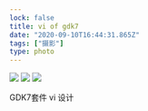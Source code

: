 ```yaml
---
lock: false
title: vi of gdk7
date: "2020-09-10T16:44:31.865Z"
tags: ["摄影"]
type: photo
---
```


![](https://tva1.sinaimg.cn/large/008eGmZEgy1gmshgbyfo3j31g60u07wv.jpg)
![](https://tva1.sinaimg.cn/large/008eGmZEgy1gmshf2u8vvj31e00u0kjo.jpg)
![](https://tva1.sinaimg.cn/large/008eGmZEgy1gmsj350mhtj31e00u0qv6.jpg)

GDK7套件 vi 设计
